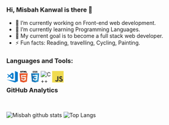 ### Hi, Misbah Kanwal is there 👋

<!--
**MisbahCyclist/MisbahCyclist** is a ✨ _special_ ✨ repository because its `README.md` (this file) appears on your GitHub profile.

Here are some ideas to get you started:

- 🔭 I’m currently working on ...
- 🌱 I’m currently learning ...
- 👯 I’m looking to collaborate on ...
- 🤔 I’m looking for help with ...
- 💬 Ask me about ...
- 📫 How to reach me: ...
- 😄 Pronouns: ...
- ⚡ Fun fact: ...
-->
  - 🔭 I’m currently working on Front-end web development.
  - 🌱 I’m currently learning Programming Languages.
  -  👯 My current goal is to become a full stack web developer.
  -  ⚡ Fun facts: Reading, travelling, Cycling, Painting.
  
### Languages and Tools:
<img align="left" alt="Visual Studio Code" width="30px" src="https://raw.githubusercontent.com/github/explore/80688e429a7d4ef2fca1e82350fe8e3517d3494d/topics/visual-studio-code/visual-studio-code.png" />
<img align="left" alt="HTML5" width="30px" src="https://raw.githubusercontent.com/github/explore/80688e429a7d4ef2fca1e82350fe8e3517d3494d/topics/html/html.png" />
<img align="left" alt="CSS3" width="30px" src="https://raw.githubusercontent.com/github/explore/80688e429a7d4ef2fca1e82350fe8e3517d3494d/topics/css/css.png" />
<img align="left" alt="C++" width="30px" src="https://freepngimg.com/thumb/c++/2-2-c++-png-clipart.png" />
<img align="left" alt="JavaScript" width="30px" src="https://raw.githubusercontent.com/github/explore/80688e429a7d4ef2fca1e82350fe8e3517d3494d/topics/javascript/javascript.png" />

<br>

### GitHub Analytics
<br>

![Misbah github stats](https://github-readme-stats.vercel.app/api?username=MisbahCyclist&count_private=true&show_icons=true)
![Top Langs](https://github-readme-stats.vercel.app/api/top-langs/?username=MisbahCyclist&layout=compact&langs_count=12)
